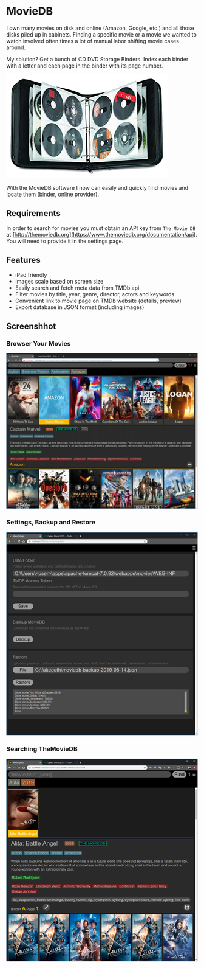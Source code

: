 # MovieDB

I own many movies on disk and online (Amazon, Google, etc.) and all 
those disks piled up in cabinets. Finding a specific movie or a movie
we wanted to watch involved often times a lot of manual labor shifting
movie cases around.

My solution? Get a bunch of CD DVD Storage Binders. Index each binder
with a letter and each page in the binder with its page number. 

![CD DVD Storage Binder](README/storage-binder.gif)

With the MovieDB software I now can easily and quickly find movies and
locate them (binder, online provider).

## Requirements
In order to search for movies you must obtain an API key from `The Movie
DB` at [http://themoviedb.org](https://www.themoviedb.org/documentation/api).
You will need to provide it in the settings page.

## Features
* iPad friendly
* Images scale based on screen size
* Easily search and fetch meta data from TMDb api
* Filter movies by title, year, genre, director, actors and keywords
* Convenient link to movie page on TMDb website (details, preview)
* Export database in JSON format (including images)

## Screenshhot

### Browser Your Movies
![Browser Your Movies](README/screenshot-1.gif)

### Settings, Backup and Restore
![Settings, Backup and Restore](README/screenshot-2.gif)

### Searching TheMovieDB
![Searching TheMovieDB](README/screenshot-3.gif)

